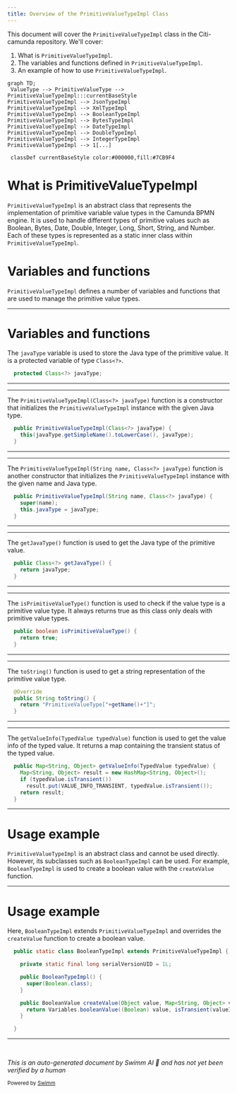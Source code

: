 ```yaml
---
title: Overview of the PrimitiveValueTypeImpl Class
---
```

This document will cover the `PrimitiveValueTypeImpl` class in the Citi-camunda repository. We'll cover:

1. What is `PrimitiveValueTypeImpl`.
2. The variables and functions defined in `PrimitiveValueTypeImpl`.
3. An example of how to use `PrimitiveValueTypeImpl`.

```mermaid
graph TD;
 ValueType --> PrimitiveValueType --> PrimitiveValueTypeImpl:::currentBaseStyle
PrimitiveValueTypeImpl --> JsonTypeImpl
PrimitiveValueTypeImpl --> XmlTypeImpl
PrimitiveValueTypeImpl --> BooleanTypeImpl
PrimitiveValueTypeImpl --> BytesTypeImpl
PrimitiveValueTypeImpl --> DateTypeImpl
PrimitiveValueTypeImpl --> DoubleTypeImpl
PrimitiveValueTypeImpl --> IntegerTypeImpl
PrimitiveValueTypeImpl --> 1[...]

 classDef currentBaseStyle color:#000000,fill:#7CB9F4
```

# What is PrimitiveValueTypeImpl

`PrimitiveValueTypeImpl` is an abstract class that represents the implementation of primitive variable value types in the Camunda BPMN engine. It is used to handle different types of primitive values such as Boolean, Bytes, Date, Double, Integer, Long, Short, String, and Number. Each of these types is represented as a static inner class within `PrimitiveValueTypeImpl`.

# Variables and functions

`PrimitiveValueTypeImpl` defines a number of variables and functions that are used to manage the primitive value types.

<SwmSnippet path="/commons/typed-values/src/main/java/org/camunda/bpm/engine/variable/impl/type/PrimitiveValueTypeImpl.java" line="53">

---

# Variables and functions

The `javaType` variable is used to store the Java type of the primitive value. It is a protected variable of type `Class<?>`.

```java
  protected Class<?> javaType;
```

---

</SwmSnippet>

<SwmSnippet path="/commons/typed-values/src/main/java/org/camunda/bpm/engine/variable/impl/type/PrimitiveValueTypeImpl.java" line="55">

---

The `PrimitiveValueTypeImpl(Class<?> javaType)` function is a constructor that initializes the `PrimitiveValueTypeImpl` instance with the given Java type.

```java
  public PrimitiveValueTypeImpl(Class<?> javaType) {
    this(javaType.getSimpleName().toLowerCase(), javaType);
  }
```

---

</SwmSnippet>

<SwmSnippet path="/commons/typed-values/src/main/java/org/camunda/bpm/engine/variable/impl/type/PrimitiveValueTypeImpl.java" line="59">

---

The `PrimitiveValueTypeImpl(String name, Class<?> javaType)` function is another constructor that initializes the `PrimitiveValueTypeImpl` instance with the given name and Java type.

```java
  public PrimitiveValueTypeImpl(String name, Class<?> javaType) {
    super(name);
    this.javaType = javaType;
  }
```

---

</SwmSnippet>

<SwmSnippet path="/commons/typed-values/src/main/java/org/camunda/bpm/engine/variable/impl/type/PrimitiveValueTypeImpl.java" line="64">

---

The `getJavaType()` function is used to get the Java type of the primitive value.

```java
  public Class<?> getJavaType() {
    return javaType;
  }
```

---

</SwmSnippet>

<SwmSnippet path="/commons/typed-values/src/main/java/org/camunda/bpm/engine/variable/impl/type/PrimitiveValueTypeImpl.java" line="68">

---

The `isPrimitiveValueType()` function is used to check if the value type is a primitive value type. It always returns true as this class only deals with primitive value types.

```java
  public boolean isPrimitiveValueType() {
    return true;
  }
```

---

</SwmSnippet>

<SwmSnippet path="/commons/typed-values/src/main/java/org/camunda/bpm/engine/variable/impl/type/PrimitiveValueTypeImpl.java" line="72">

---

The `toString()` function is used to get a string representation of the primitive value type.

```java
  @Override
  public String toString() {
    return "PrimitiveValueType["+getName()+"]";
  }
```

---

</SwmSnippet>

<SwmSnippet path="/commons/typed-values/src/main/java/org/camunda/bpm/engine/variable/impl/type/PrimitiveValueTypeImpl.java" line="77">

---

The `getValueInfo(TypedValue typedValue)` function is used to get the value info of the typed value. It returns a map containing the transient status of the typed value.

```java
  public Map<String, Object> getValueInfo(TypedValue typedValue) {
    Map<String, Object> result = new HashMap<String, Object>();
    if (typedValue.isTransient())
      result.put(VALUE_INFO_TRANSIENT, typedValue.isTransient());
    return result;
  }
```

---

</SwmSnippet>

# Usage example

`PrimitiveValueTypeImpl` is an abstract class and cannot be used directly. However, its subclasses such as `BooleanTypeImpl` can be used. For example, `BooleanTypeImpl` is used to create a boolean value with the `createValue` function.

<SwmSnippet path="/commons/typed-values/src/main/java/org/camunda/bpm/engine/variable/impl/type/PrimitiveValueTypeImpl.java" line="86">

---

# Usage example

Here, `BooleanTypeImpl` extends `PrimitiveValueTypeImpl` and overrides the `createValue` function to create a boolean value.

```java
  public static class BooleanTypeImpl extends PrimitiveValueTypeImpl {

    private static final long serialVersionUID = 1L;

    public BooleanTypeImpl() {
      super(Boolean.class);
    }

    public BooleanValue createValue(Object value, Map<String, Object> valueInfo) {
      return Variables.booleanValue((Boolean) value, isTransient(valueInfo));
    }

  }
```

---

</SwmSnippet>

&nbsp;

*This is an auto-generated document by Swimm AI 🌊 and has not yet been verified by a human*

<SwmMeta version="3.0.0" repo-id="Z2l0aHViJTNBJTNBQ2l0aS1jYW11bmRhJTNBJTNBZ2lsYWRuYXZvdA==" repo-name="Citi-camunda" doc-type="general-class"><sup>Powered by [Swimm](/)</sup></SwmMeta>
